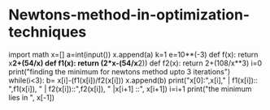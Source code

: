 # Newtons-method-in-optimization-techniques
import math
x=[]
a=int(input())
x.append(a)
k=1
e=10**(-3)
def f(x):
  return x**2+(54/x)
def f1(x):
  return (2*x-(54/x**2))
def f2(x):
  return 2+(108/x**3)
i=0
print("finding the minimum for newtons method upto 3 iterations")
while(i<3):
  b= x[i]-(f1(x[i])/f2(x[i]))
  x.append(b)
  print("x[0]:",x[i]," | f1(x[i]):: ",f1(x[i]), " | f2(x[i])::",f2(x[i]), " |x[i+1] ::", x[i+1])
  i=i+1
print("the minimum lies in ", x[-1])
